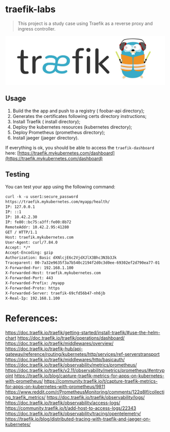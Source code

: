 # traefik-labs

> This project is a study case using Traefik as a reverse proxy and ingress controller.

<div align=>
	<img align="center"  src=/.github/assets/img/traefik-logo.png>
</div> 

## Usage

1. Build the the app and push to a registry ( foobar-api directory);
2. Generates the certificates following certs directory instructions;
3. Install Traefik ( install directory);
4. Deploy the kubernetes resources (kubernetes directory);
5. Deploy Prometheus (prometheus directory);
6. Install jaeger (jaeger directory).

If everything is ok, you should be able to access the `traefik-dashboard` here:
[https://traefik.mykubernetes.com/dashboard](https://traefik.mykubernetes.com/dashboard)

## Testing

You can test your app using the following command:

```
curl -k -u user1:secure_password https://traefik.mykubernetes.com/myapp/health/
IP: 127.0.0.1
IP: ::1
IP: 10.42.2.30
IP: fe80::bc75:a3ff:fe00:8b72
RemoteAddr: 10.42.2.95:41280
GET / HTTP/1.1
Host: traefik.mykubernetes.com
User-Agent: curl/7.84.0
Accept: */*
Accept-Encoding: gzip
Authorization: Basic dXNlcjE6c2VjdXJlX3Bhc3N3b3Jk
Traceparent: 00-7a32e9635f3a7b540c2194f2d0c3d0ee-69302ef2d790ea77-01
X-Forwarded-For: 192.168.1.100
X-Forwarded-Host: traefik.mykubernetes.com
X-Forwarded-Port: 443
X-Forwarded-Prefix: /myapp
X-Forwarded-Proto: https
X-Forwarded-Server: traefik-69cfd56b47-nh6jb
X-Real-Ip: 192.168.1.100
```

# References:
https://doc.traefik.io/traefik/getting-started/install-traefik/#use-the-helm-chart
https://doc.traefik.io/traefik/operations/dashboard/
https://doc.traefik.io/traefik/middlewares/overview/
https://doc.traefik.io/traefik-hub/api-gateway/reference/routing/kubernetes/http/services/ref-serverstransport
https://doc.traefik.io/traefik/middlewares/http/basicauth/
https://doc.traefik.io/traefik/observability/metrics/prometheus/
https://doc.traefik.io/traefik/v2.11/observability/metrics/prometheus/#entrypoint
https://traefik.io/blog/capture-traefik-metrics-for-apps-on-kubernetes-with-prometheus/
https://community.traefik.io/t/capture-traefik-metrics-for-apps-on-kubernetes-with-prometheus/9811
https://www.reddit.com/r/PrometheusMonitoring/comments/122q8lf/collecting_traefik_metrics/
https://doc.traefik.io/traefik/observability/logs/
https://doc.traefik.io/traefik/observability/access-logs/
https://community.traefik.io/t/add-host-to-access-logs/22343
https://doc.traefik.io/traefik/observability/tracing/opentelemetry/
https://traefik.io/blog/distributed-tracing-with-traefik-and-jaeger-on-kubernetes/
